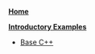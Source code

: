 [**Home**](https://github.com/SGpp/SGpp/wiki)

[**Introductory Examples**](https://github.com/SGpp/SGpp/wiki/Introductory-Examples)
* [Base C++](https://github.com/SGpp/SGpp/wiki/Base-introductory-example-(C%E2%81%BA%E2%81%BA))